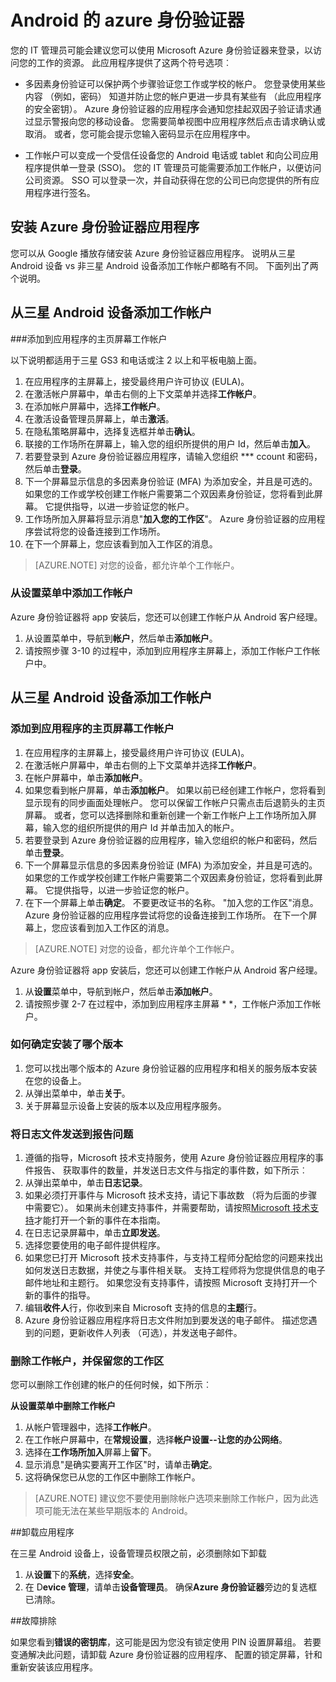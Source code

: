 
<properties
    pageTitle="Android 的 azure 身份验证器 |Microsoft Azure"
    description="Microsoft Azure 身份验证器的应用程序可用来登录，以访问工作的资源。 Azure 身份验证器的应用程序会通知您挂起双因子验证请求通过显示警报向您的移动设备。"
    services="active-directory"
    documentationCenter=""
    authors="femila"
    manager="swadhwa"
    editor=""/>

<tags
    ms.service="active-directory"
    ms.workload="identity"
    ms.tgt_pltfrm="na"
    ms.devlang="na"
    ms.topic="article"
    ms.date="09/27/2016"
    ms.author="femila"/>

# <a name="azure-authenticator-for-android"></a>Android 的 azure 身份验证器

您的 IT 管理员可能会建议您可以使用 Microsoft Azure 身份验证器来登录，以访问您的工作的资源。 此应用程序提供了这两个符号选项︰

* 多因素身份验证可以保护两个步骤验证您工作或学校的帐户。 您登录使用某些内容 （例如，密码） 知道并防止您的帐户更进一步具有某些有 （此应用程序的安全密钥）。 Azure 身份验证器的应用程序会通知您挂起双因子验证请求通过显示警报向您的移动设备。 您需要简单视图中应用程序然后点击请求确认或取消。 或者，您可能会提示您输入密码显示在应用程序中。

* 工作帐户可以变成一个受信任设备您的 Android 电话或 tablet 和向公司应用程序提供单一登录 (SSO)。 您的 IT 管理员可能需要添加工作帐户，以便访问公司资源。 SSO 可以登录一次，并自动获得在您的公司已向您提供的所有应用程序进行签名。

## <a name="installing-the-azure-authenticator-app"></a>安装 Azure 身份验证器应用程序

您可以从 Google 播放存储安装 Azure 身份验证器应用程序。
说明从三星 Android 设备 vs 非三星 Android 设备添加工作帐户都略有不同。 下面列出了两个说明。

<a name="adding-the-work-account-from-samsung-android-device"></a>从三星 Android 设备添加工作帐户
----------------------------------------------------------------------------------------------------------------
###<a name="adding-the-work-account-through-the-app-home-screen"></a>添加到应用程序的主页屏幕工作帐户

以下说明都适用于三星 GS3 和电话或注 2 以上和平板电脑上面。

1. 在应用程序的主屏幕上，接受最终用户许可协议 (EULA)。
2. 在激活帐户屏幕中，单击右侧的上下文菜单并选择**工作帐户**。
3. 在添加帐户屏幕中，选择**工作帐户**。
4. 在激活设备管理员屏幕上，单击**激活**。
5. 在隐私策略屏幕中，选择复选框并单击**确认**。
6. 联接的工作场所在屏幕上，输入您的组织所提供的用户 Id，然后单击**加入**。
7. 若要登录到 Azure 身份验证器应用程序，请输入您组织 *** ccount 和密码，然后单击**登录**。
8. 下一个屏幕显示信息的多因素身份验证 (MFA) 为添加安全，并且是可选的。 如果您的工作或学校创建工作帐户需要第二个双因素身份验证，您将看到此屏幕。 它提供指导，以进一步验证您的帐户。
9. 工作场所加入屏幕将显示消息"**加入您的工作区**"。 Azure 身份验证器的应用程序尝试将您的设备连接到工作场所。
10. 在下一个屏幕上，您应该看到加入工作区的消息。

>[AZURE.NOTE]
> 对您的设备，都允许单个工作帐户。

### <a name="adding-the-work-account-from-the-settings-menu"></a>从设置菜单中添加工作帐户
Azure 身份验证器将 app 安装后，您还可以创建工作帐户从 Android 客户经理。

1. 从设置菜单中，导航到**帐户**，然后单击**添加帐户**。
2. 请按照步骤 3-10 的过程中，添加到应用程序主屏幕上，添加工作帐户工作帐户中。

<a name="adding-the-work-account-from-a-non-samsung-android-device"></a>从三星 Android 设备添加工作帐户
------------------------------------------------------------------------------------------------------------------
### <a name="adding-the-work-account-through-the-app-home-screen"></a>添加到应用程序的主页屏幕工作帐户

1. 在应用程序的主屏幕上，接受最终用户许可协议 (EULA)。
2. 在激活帐户屏幕中，单击右侧的上下文菜单并选择**工作帐户**。
3. 在帐户屏幕中，单击**添加帐户**。
4. 如果您看到帐户屏幕，单击**添加帐户**。 如果以前已经创建工作帐户，您将看到显示现有的同步画面处理帐户。 您可以保留工作帐户只需点击后退箭头的主页屏幕。 或者，您可以选择删除和重新创建一个新工作帐户上工作场所加入屏幕，输入您的组织所提供的用户 Id 并单击加入的帐户。
5. 若要登录到 Azure 身份验证器的应用程序，输入您组织的帐户和密码，然后单击**登录**。
7. 下一个屏幕显示信息的多因素身份验证 (MFA) 为添加安全，并且是可选的。 如果您的工作或学校创建工作帐户需要第二个双因素身份验证，您将看到此屏幕。 它提供指导，以进一步验证您的帐户。
8. 在下一个屏幕上单击**确定**。 不要更改证书的名称。
"加入您的工作区"消息。 Azure 身份验证器的应用程序尝试将您的设备连接到工作场所。
在下一个屏幕上，您应该看到加入工作区的消息。

>[AZURE.NOTE]
> 对您的设备，都允许单个工作帐户。

Azure 身份验证器将 app 安装后，您还可以创建工作帐户从 Android 客户经理。

1. 从**设置**菜单中，导航到帐户，然后单击**添加帐户**。
2. 请按照步骤 2-7 在过程中，添加到应用程序主屏幕 * *，工作帐户添加工作帐户。

### <a name="how-to-find-out-which-version-is-installed"></a>如何确定安装了哪个版本

1. 您可以找出哪个版本的 Azure 身份验证器的应用程序和相关的服务版本安装在您的设备上。
2. 从弹出菜单中，单击**关于**。
3. 关于屏幕显示设备上安装的版本以及应用程序服务。
 
### <a name="sending-log-files-to-report-issues"></a>将日志文件发送到报告问题

1. 遵循的指导，Microsoft 技术支持服务，使用 Azure 身份验证器应用程序的事件报告、 获取事件的数量，并发送日志文件与指定的事件数，如下所示︰
2. 从弹出菜单中，单击**日志记录**。
3. 如果必须打开事件与 Microsoft 技术支持，请记下事故数 （将为后面的步骤中需要它）。 如果尚未创建支持事件，并需要帮助，请按照[Microsoft 技术支持](https://support.microsoft.com/en-us/contactus)才能打开一个新的事件在本指南。
4. 在日志记录屏幕中，单击**立即发送**。
5. 选择您要使用的电子邮件提供程序。
7. 如果您已打开 Microsoft 技术支持事件，与支持工程师分配给您的问题来找出如何发送日志数据，并使之与事件相关联。 支持工程师将为您提供信息的电子邮件地址和主题行。 如果您没有支持事件，请按照 Microsoft 支持打开一个新的事件的指导。
9. 编辑**收件人**行，你收到来自 Microsoft 支持的信息的**主题**行。
10. Azure 身份验证器应用程序将日志文件附加到要发送的电子邮件。 描述您遇到的问题，更新收件人列表 （可选），并发送电子邮件。

### <a name="deleting-the-work-account-and-leaving-your-workplace"></a>删除工作帐户，并保留您的工作区

您可以删除工作创建的帐户的任何时候，如下所示︰

**从设置菜单中删除工作帐户**

1. 从帐户管理器中，选择**工作帐户**。
2. 在工作帐户屏幕中，在**常规设置**，选择**帐户设置--让您的办公网络**。
3. 选择在**工作场所加入**屏幕上**留下**。
4. 显示消息"是确实要离开工作区"时，请单击**确定**。
5. 这将确保您已从您的工作区中删除工作帐户。

>[AZURE.NOTE]
>建议您不要使用删除帐户选项来删除工作帐户，因为此选项可能无法在某些早期版本的 Android。

##<a name="uninstalling-the-app"></a>卸载应用程序

在三星 Android 设备上，设备管理员权限之前，必须删除如下卸载 
1. 从**设置**下的**系统**，选择**安全**。
2. 在 D**evice 管理**，请单击**设备管理员**。 确保**Azure 身份验证器**旁边的复选框已清除。

##<a name="troubleshooting"></a>故障排除

如果您看到**错误的密钥库**，这可能是因为您没有锁定使用 PIN 设置屏幕组。 若要变通解决此问题，请卸载 Azure 身份验证器的应用程序、 配置的锁定屏幕，针和重新安装该应用程序。
